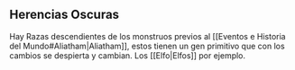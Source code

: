 ## Herencias Oscuras
Hay Razas descendientes de los monstruos previos al [[Eventos e Historia del Mundo#Aliatham|Aliatham]], estos tienen un gen primitivo que con los cambios se despierta y cambian. Los [[Elfo|Elfos]] por ejemplo.
